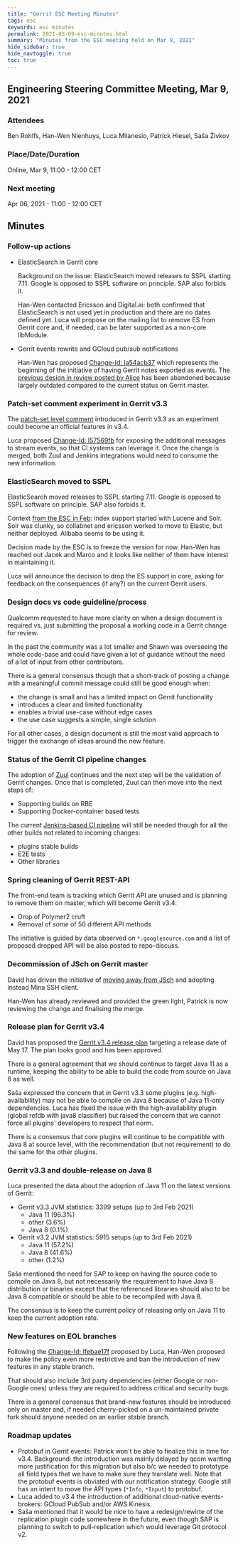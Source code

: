 ```yaml
---
title: "Gerrit ESC Meeting Minutes"
tags: esc
keywords: esc minutes
permalink: 2021-03-09-esc-minutes.html
summary: "Minutes from the ESC meeting held on Mar 9, 2021"
hide_sidebar: true
hide_navtoggle: true
toc: true
---
```


## Engineering Steering Committee Meeting, Mar 9, 2021

### Attendees

Ben Rohlfs, Han-Wen Nienhuys, Luca Milanesio, Patrick Hiesel, Saša Živkov

### Place/Date/Duration

Online, Mar 9, 11:00 - 12:00 CET

### Next meeting

Apr 06, 2021 - 11:00 - 12:00 CET

## Minutes

### Follow-up actions

* ElasticSearch in Gerrit core

  Background on the issue: ElasticSearch moved releases to SSPL starting 7.11.
  Google is opposed to SSPL software on principle. SAP also forbids it.

  Han-Wen contacted Ericsson and Digital.ai: both confirmed that ElasticSearch
  is not used yet in production and there are no dates defined yet.
  Luca will propose on the mailing list to remove ES from Gerrit core and,
  if needed, can be later supported as a non-core libModule.

* Gerrit events rewrite and GCloud pub/sub notifications

  Han-Wen has proposed [Change-Id: Ia54acb37](https://gerrit-review.googlesource.com/c/gerrit/+/296326)
  which represents the beginning of the initiative of having Gerrit
  notes exported as events. The
  [previous design in review posted by Alice](https://gerrit-review.googlesource.com/c/homepage/+/280925)
  has been abandoned because largely outdated compared to the current
  status on Gerrit master.

### Patch-set comment experiment in Gerrit v3.3

The [patch-set level comment](https://www.gerritcodereview.com/3.3.html#new-features)
introduced in Gerrit v3.3 as an experiment could become an official
features in v3.4.

Luca proposed [Change-Id: I57569fb](https://gerrit-review.googlesource.com/c/gerrit/+/291225)
for exposing the additional messages to stream events, so that CI systems can
leverage it. Once the change is merged, both Zuul and Jenkins integrations
would need to consume the new information.

### ElasticSearch moved to SSPL

ElasticSearch moved releases to SSPL starting 7.11. Google is opposed
to SSPL software on principle. SAP also forbids it.

Context [from the ESC in Feb](2021-02-02-esc-minutes.html):
index support started with Lucene and Solr. Solr was clunky,
so collabnet and ericsson worked to move to Elastic, but neither
deployed. Alibaba seems to be using it.

Decision made by the ESC is to freeze the version for now.
Han-Wen has reached out Jacek and Marco and it looks like neither of them
have interest in maintaining it.

Luca will announce the decision to drop the ES support in core, asking
for feedback on the consequences (if any?) on the current Gerrit users.

### Design docs vs code guideline/process

Qualcomm requested to have more clarity on when a design document is
required vs. just submitting the proposal a working code in a Gerrit
change for review.

In the past the community was a lot smaller and Shawn was overseeing
the whole code-base and could have given a lot of guidance without
the need of a lot of input from other contributors.

There is a general consensus though that a short-track of posting
a change with a meaningful commit message could still be good enough
when:

- the change is small and has a limited impact on Gerrit functionality
- introduces a clear and limited functionality
- enables a trivial use-case without edge cases
- the use case suggests a simple, single solution

For all other cases, a design document is still the most valid
approach to trigger the exchange of ideas around the new feature.

### Status of the Gerrit CI pipeline changes

The adoption of [Zuul](https://zuul-ci.org/) continues and the next
step will be the validation of Gerrit changes. Once that is completed,
Zuul can then move into the next steps of:
- Supporting builds on RBE
- Supporting Docker-container based tests

The current [Jenkins-based CI pipeline](https://gerrit-ci.gerritforge.com) will
still be needed though for all the other builds not related to incoming
changes:
- plugins stable builds
- E2E tests
- Other libraries

### Spring cleaning of Gerrit REST-API

The front-end team is tracking which Gerrit API are unused and is
planning to remove them on master, which will become Gerrit v3.4:

- Drop of Polymer2 cruft
- Removal of *some* of 50 different API methods

The initiative is guided by data observed on `*.googlesource.com`
and a list of proposed dropped API will be also posted to repo-discuss.

### Decommission of JSch on Gerrit master

David has driven the initiative of [moving away from JSch](https://gerrit-review.googlesource.com/c/gerrit/+/269976)
and adopting instead Mina SSH client.

Han-Wen has already reviewed and provided the green light, Patrick is now
reviewing the change and finalising the merge.

### Release plan for Gerrit v3.4

David has proposed the [Gerrit v3.4 release plan](https://gerrit-review.googlesource.com/c/homepage/+/298876)
targeting a release date of May 17. The plan looks good and has been approved.

There is a general agreement that we should continue to target Java 11 as a runtime,
keeping the ability to be able to build the code from source on Java 8 as well.

Saša expressed the concern that in Gerrit v3.3 some plugins (e.g. high-availability)
may not be able to compile on Java 8 because of Java 11-only dependencies.
Luca has fixed the issue with the high-availability plugin (global refdb with
java8 classifier) but raised the concern that we cannot force all plugins' developers
to respect that norm.

There is a consensus that core plugins will continue to be compatible with Java 8
at source level, with the recommendation (but not requirement) to do the same for
the other plugins.

### Gerrit v3.3 and double-release on Java 8

Luca presented the data about the adoption of Java 11 on the latest versions of
Gerrit:

- Gerrit v3.3 JVM statistics: 3399 setups (up to 3rd Feb 2021)
  * Java 11 (96.3%)
  * other (3.6%)
  * Java 8 (0.1%)
- Gerrit v3.2 JVM statistics: 5915 setups (up to 3rd Feb 2021)
  * Java 11 (57.2%)
  * Java 8 (41.6%)
  * other (1.2%)

Saša mentioned the need for SAP to keep on having the source code to compile
on Java 8, but not necessarily the requirement to have Java 8 distribution or
binaries except that the referenced libraries should also to be Java 8 compatible
or should be able to be recompiled with Java 8.

The consensus is to keep the current policy of releasing only on Java 11 to keep
the current adoption rate.

### New features on EOL branches

Following the [Change-Id: Ifebae17f](https://gerrit-review.googlesource.com/c/gerrit/+/298880)
proposed by Luca, Han-Wen proposed to make the policy even more restrictive and
ban the introduction of new features in any stable branch.

That should also include 3rd party dependencies (either Google or non-Google ones) unless
they are required to address critical and security bugs.

There is a general consensus that brand-new features should be introduced only on master and,
if needed cherry-picked on a un-maintained private fork should anyone needed on an earlier
stable branch.

### Roadmap updates

- Protobuf in Gerrit events: Patrick won't be able to finalize this in time for v3.4.
  Background: the introduction was mainly delayed by qcom wanting more justification
  for this migration but also b/c we needed to prototype all field types that
  we have to make sure they translate well.
  Note that the protobuf events is obviated with our notification strategy.
  Google still has an intent to move the API types (`*Info`, `*Input`) to protobuf.
- Luca added to v3.4 the introduction of additional cloud-native events-brokers:
  GCloud PubSub and/or AWS Kinesis.
- Saša mentioned that it would be nice to have a redesign/rewirte of the replication plugin
  code somewhere in the future, even though SAP is planning to switch to pull-replication
  which would leverage Git protocol v2.
